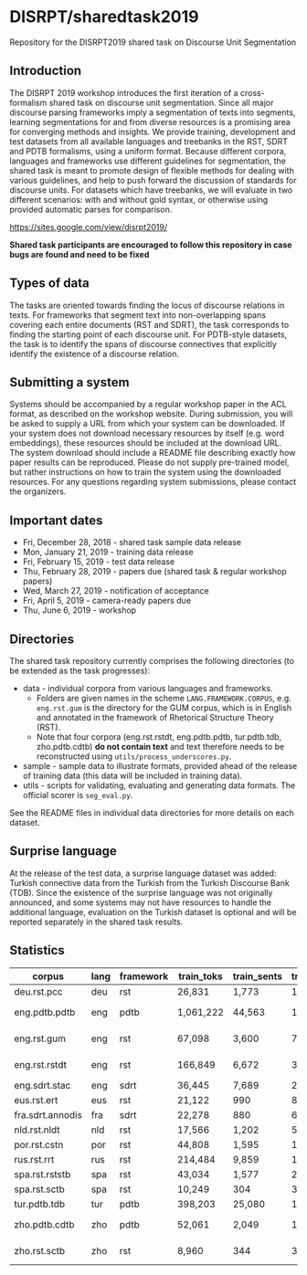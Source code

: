# DISRPT/sharedtask2019

Repository for the DISRPT2019 shared task on Discourse Unit Segmentation

## Introduction

The DISRPT 2019 workshop introduces the first iteration of a cross-formalism shared task on discourse unit segmentation. Since all major discourse parsing frameworks imply a segmentation of texts into segments, learning segmentations for and from diverse resources is a promising area for converging methods and insights. We provide training, development and test datasets from all available languages and treebanks in the RST, SDRT and PDTB formalisms, using a uniform format. Because different corpora, languages and frameworks use different guidelines for segmentation, the shared task is meant to promote design of flexible methods for dealing with various guidelines, and help to push forward the discussion of standards for discourse units. For datasets which have treebanks, we will evaluate in two different scenarios: with and without gold syntax, or otherwise using provided automatic parses for comparison.

https://sites.google.com/view/disrpt2019/

**Shared task participants are encouraged to follow this repository in case bugs are found and need to be fixed** 

## Types of data

The tasks are oriented towards finding the locus of discourse relations in texts. For frameworks that segment text into non-overlapping spans covering each entire documents (RST and SDRT), the task corresponds to finding the starting point of each discourse unit. For PDTB-style datasets, the task is to identify the spans of discourse connectives that explicitly identify the existence of a discourse relation.

## Submitting a system

Systems should be accompanied by a regular workshop paper in the ACL format, as described on the workshop website. During submission, you will be asked to supply a URL from which your system can be downloaded. If your system does not download necessary resources by itself (e.g. word embeddings), these resources should be included at the download URL. The system download should include a README file describing exactly how paper results can be reproduced. Please do not supply pre-trained model, but rather instructions on how to train the system using the downloaded resources. For any questions regarding system submissions, please contact the organizers.

## Important dates

  * Fri, December 28, 2018 - shared task sample data release
  * Mon, January 21, 2019 - training data release
  * Fri, February 15, 2019 - test data release
  * Thu, February 28, 2019 - papers due (shared task & regular workshop papers)
  * Wed, March 27, 2019 - notification of acceptance
  * Fri, April 5, 2019 - camera-ready papers due
  * Thu, June 6, 2019 - workshop

## Directories

The shared task repository currently comprises the following directories (to be extended as the task progresses):

  * data - individual corpora from various languages and frameworks. 
    * Folders are given names in the scheme `LANG.FRAMEWORK.CORPUS`, e.g. `eng.rst.gum` is the directory for the GUM corpus, which is in English and annotated in the framework of Rhetorical Structure Theory (RST).
    * Note that four corpora (eng.rst.rstdt, eng.pdtb.pdtb, tur.pdtb.tdb, zho.pdtb.cdtb) **do not contain text** and text therefore needs to be reconstructed using `utils/process_underscores.py`.
  * sample - sample data to illustrate formats, provided ahead of the release of training data (this data will be included in training data).
  * utils - scripts for validating, evaluating and generating data formats. The official scorer is `seg_eval.py`.

See the README files in individual data directories for more details on each dataset.

## Surprise language

At the release of the test data, a surprise language dataset was added: Turkish connective data from the Turkish from the Turkish Discourse Bank (TDB). Since the existence of the surprise language was not originally announced, and some systems may not have resources to handle the additional language, evaluation on the Turkish dataset is optional and will be reported separately in the shared task results.

## Statistics

| corpus | lang | framework | train_toks | train_sents | train_docs | dev_toks | dev_sents | dev_docs | test_toks | test_sents | test_docs | total_toks | total_sents | total_docs | seg_style | underscored | SpaceAfter | syntax | has_multitoks |
| ----- | ----- | ----- | ----- | ----- | ----- | ----- | ----- | ----- | ----- | ----- | ----- | ----- | ----- | ----- | ----- | ----- | ----- | ----- | ----- |
| deu.rst.pcc | deu | rst | 26,831 | 1,773 | 142 | 3,152 | 207 | 17 | 3,239 | 213 | 17 | 33,222 | 2,193 | 176 | EDU | no | no | UD | no |
| eng.pdtb.pdtb | eng | pdtb | 1,061,222 | 44,563 | 1,992 | 39,768 | 1,703 | 79 | 55,658 | 2,364 | 91 | 1,156,648 | 48,630 | 2,162 | Conn | yes | no | UD (gold) | no |
| eng.rst.gum | eng | rst | 67,098 | 3,600 | 78 | 15,593 | 784 | 18 | 15,924 | 890 | 18 | 98,615 | 5,274 | 114 | EDU | no | yes | UD (gold) | no |
| eng.rst.rstdt | eng | rst | 166,849 | 6,672 | 309 | 17,309 | 717 | 38 | 21,666 | 929 | 38 | 205,824 | 8,318 | 385 | EDU | yes | no | UD (gold) | no |
| eng.sdrt.stac | eng | sdrt | 36,445 | 7,689 | 29 | 4,747 | 981 | 6 | 6,549 | 1,350 | 6 | 47,741 | 10,020 | 41 | EDU | no | no | UD | no |
| eus.rst.ert | eus | rst | 21,122 | 990 | 84 | 7,533 | 350 | 28 | 6,658 | 320 | 28 | 35,313 | 1,660 | 140 | EDU | no | no | other | no |
| fra.sdrt.annodis | fra | sdrt | 22,278 | 880 | 64 | 4,987 | 227 | 11 | 5,146 | 211 | 11 | 32,411 | 1,318 | 86 | EDU | no | no | UD | no |
| nld.rst.nldt | nld | rst | 17,566 | 1,202 | 56 | 3,789 | 257 | 12 | 3,565 | 248 | 12 | 24,920 | 1,707 | 80 | EDU | no | no | UD | no |
| por.rst.cstn | por | rst | 44,808 | 1,595 | 110 | 6,233 | 232 | 14 | 3,615 | 123 | 12 | 54,656 | 1,950 | 136 | EDU | no | yes | UD | yes |
| rus.rst.rrt | rus | rst | 214,484 | 9,859 | 140 | 29,412 | 1,327 | 19 | 28,768 | 1,327 | 19 | 272,664 | 12,513 | 178 | EDU | no | no | UD | no |
| spa.rst.rststb | spa | rst | 43,034 | 1,577 | 203 | 7,531 | 256 | 32 | 8,026 | 303 | 32 | 58,591 | 2,136 | 267 | EDU | no | no | UD | no |
| spa.rst.sctb | spa | rst | 10,249 | 304 | 32 | 2,450 | 74 | 9 | 3,813 | 100 | 9 | 16,512 | 478 | 50 | EDU | no | no | UD | no |
| tur.pdtb.tdb | tur | pdtb | 398,203 | 25,080 | 159 | 50,272 | 3,179 | 19 | 47,880 | 2,937 | 19 | 496,355 | 31,196 | 197 | Conn | yes | yes | UD | yes |
| zho.pdtb.cdtb | zho | pdtb | 52,061 | 2,049 | 125 | 11,178 | 438 | 21 | 10,075 | 404 | 18 | 73,314 | 2,891 | 164 | Conn | yes | no | other (gold) | no |
| zho.rst.sctb | zho | rst | 8,960 | 344 | 32 | 2,102 | 87 | 9 | 3,380 | 132 | 9 | 14,442 | 563 | 50 | EDU | no | no | UD (V1) | no |